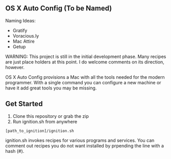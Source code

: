 
## OS X Auto Config (To be Named)
Naming Ideas:
- Gratify
- Voracious.ly 
- Mac Attire
- Getup

WARNING: This project is still in the initial development phase. Many recipes are just place holders at this point.  I do welcome comments on its direction, however.

OS X Auto Config provisions a Mac with all the tools needed for the modern programmer. With a single command you can configure a new machine or have it add great tools you may be missing.

## Get Started
1. Clone this repository or grab the zip
2. Run ignition.sh from anywhere

````
[path_to_ignition]/ignition.sh 
````

ignition.sh invokes recipes for various programs and services. You can comment out recipes you do not want installed by prpending the line with a hash (#).



